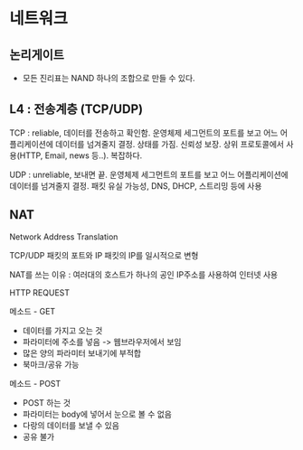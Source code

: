 # 네트워크

## 논리게이트

- 모든 진리표는 NAND 하나의 조합으로 만들 수 있다.

## L4 : 전송계층 (TCP/UDP)

TCP : reliable, 데이터를 전송하고 확인함. 운영체제 세그먼트의 포트를 보고 어느 어플리케이션에 데이터를 넘겨줄지 결정. 상태를 가짐. 신뢰성 보장. 상위 프로토콜에서 사용(HTTP, Email, news 등..). 복잡하다.

UDP : unreliable, 보내면 끝. 운영체제 세그먼트의 포트를 보고 어느 어플리케이션에 데이터를 넘겨줄지 결정. 패킷 유실 가능성, DNS, DHCP, 스트리밍 등에 사용

## NAT

Network Address Translation

TCP/UDP 패킷의 포트와 IP 패킷의 IP를 일시적으로 변형

NAT를 쓰는 이유 : 여러대의 호스트가 하나의 공인 IP주소를 사용하여 인터넷 사용


HTTP REQUEST

메소드 - GET
- 데이터를 가지고 오는 것
- 파라미터에 주소를 넣음 -> 웹브라우저에서 보임
- 많은 양의 파라미터 보내기에 부적합
- 북마크/공유 가능

메소드 - POST
- POST 하는 것
- 파라미터는 body에 넣어서 눈으로 볼 수 없음
- 다랑의 데이터를 보낼 수 있음
- 공유 불가

